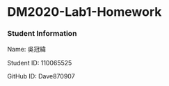# DM2020-Lab1-Homework

### Student Information
Name: 吳冠緯

Student ID: 110065525   

GitHub ID: Dave870907
